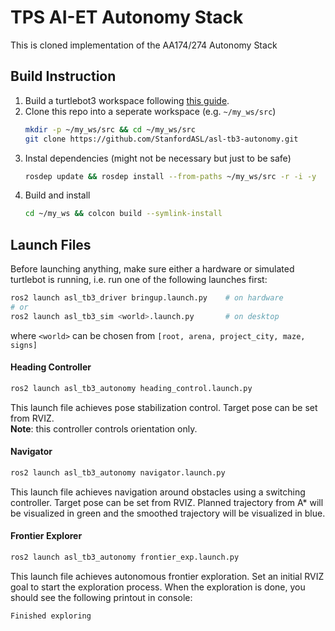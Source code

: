 # TPS AI-ET Autonomy Stack

This is cloned implementation of the AA174/274 Autonomy Stack

## Build Instruction

1. Build a turtlebot3 workspace following
   [this guide](https://github.com/StanfordASL/asl-tb3-utils).
2. Clone this repo into a seperate workspace (e.g. `~/my_ws/src`)
    ```sh
    mkdir -p ~/my_ws/src && cd ~/my_ws/src
    git clone https://github.com/StanfordASL/asl-tb3-autonomy.git
    ```
3. Instal dependencies (might not be necessary but just to be safe)
    ```sh
    rosdep update && rosdep install --from-paths ~/my_ws/src -r -i -y
    ```
4. Build and install
    ```sh
    cd ~/my_ws && colcon build --symlink-install
    ```

## Launch Files
Before launching anything, make sure either a hardware or simulated
turtlebot is running, i.e. run one of the following launches first:
```sh
ros2 launch asl_tb3_driver bringup.launch.py    # on hardware
# or
ros2 launch asl_tb3_sim <world>.launch.py       # on desktop
```
where `<world>` can be chosen from `[root, arena, project_city, maze, signs]`

#### Heading Controller
```sh
ros2 launch asl_tb3_autonomy heading_control.launch.py
```
This launch file achieves pose stabilization control. Target pose can be set from RVIZ. \
**Note**: this controller controls orientation only.

#### Navigator
```sh
ros2 launch asl_tb3_autonomy navigator.launch.py
```
This launch file achieves navigation around obstacles using a switching controller. Target pose
can be set from RVIZ. Planned trajectory from A\* will be visualized in green
and the smoothed trajectory will be visualized in blue.

#### Frontier Explorer
```sh
ros2 launch asl_tb3_autonomy frontier_exp.launch.py
```
This launch file achieves autonomous frontier exploration. Set an initial RVIZ goal to start
the exploration process. When the exploration is done, you should see the following printout
in console:
```sh
Finished exploring
```
